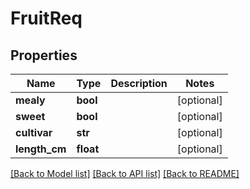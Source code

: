 # FruitReq


## Properties
Name | Type | Description | Notes
------------ | ------------- | ------------- | -------------
**mealy** | **bool** |  | [optional] 
**sweet** | **bool** |  | [optional] 
**cultivar** | **str** |  | [optional] 
**length_cm** | **float** |  | [optional] 

[[Back to Model list]](../README.md#documentation-for-models) [[Back to API list]](../README.md#documentation-for-api-endpoints) [[Back to README]](../README.md)


